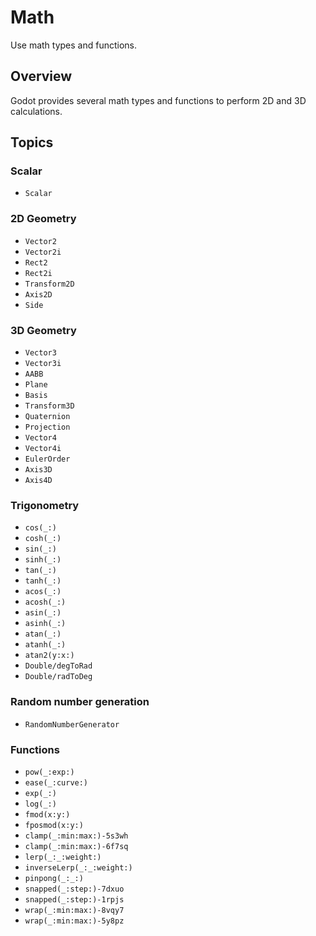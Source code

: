 # Math

Use math types and functions.

## Overview

Godot provides several math types and functions to perform 2D and 3D calculations.

## Topics

### Scalar

- ``Scalar``

### 2D Geometry

- ``Vector2``
- ``Vector2i``
- ``Rect2``
- ``Rect2i``
- ``Transform2D``
- ``Axis2D``
- ``Side``

### 3D Geometry

- ``Vector3``
- ``Vector3i``
- ``AABB``
- ``Plane``
- ``Basis``
- ``Transform3D``
- ``Quaternion``
- ``Projection``
- ``Vector4``
- ``Vector4i``
- ``EulerOrder``
- ``Axis3D``
- ``Axis4D``

### Trigonometry

- ``cos(_:)``
- ``cosh(_:)``
- ``sin(_:)``
- ``sinh(_:)``
- ``tan(_:)``
- ``tanh(_:)``
- ``acos(_:)``
- ``acosh(_:)``
- ``asin(_:)``
- ``asinh(_:)``
- ``atan(_:)``
- ``atanh(_:)``
- ``atan2(y:x:)``
- ``Double/degToRad``
- ``Double/radToDeg``

### Random number generation

- ``RandomNumberGenerator``

### Functions

- ``pow(_:exp:)``
- ``ease(_:curve:)``
- ``exp(_:)``
- ``log(_:)``
- ``fmod(x:y:)``
- ``fposmod(x:y:)``
- ``clamp(_:min:max:)-5s3wh``
- ``clamp(_:min:max:)-6f7sq``
- ``lerp(_:_:weight:)``
- ``inverseLerp(_:_:weight:)``
- ``pinpong(_:_:)``
- ``snapped(_:step:)-7dxuo``
- ``snapped(_:step:)-1rpjs``
- ``wrap(_:min:max:)-8vqy7``
- ``wrap(_:min:max:)-5y8pz``
